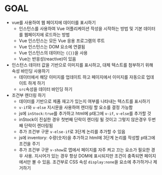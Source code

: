 # GOAL
- vue를 사용하여 웹 페이지에 데이터를 표시하기
    - 인스턴스를 사용하여 Vue 어플리케이션 작성을 시작하는 방법 및 기본 데이터를 웹페이지에 로드하는 방법
    - Vue 인스턴스는 모든 Vue 응용 프로그램의 루트
    - Vue 인스턴스는 DOM 요소에 연결됨
    - Vue 인스턴스의 데이터는 `{{}}`을 사용 
    - Vue는 반응성(reactive)이 있음
- 인스턴스 데이터 값을 기반으로 이미지를 표시하고, 대체 텍스트를 첨부하기 위해 속성 바인딩 사용하기
    - 데이터에서 해당 이미지를 업데이트 하고 페이지에서 이미지를 자동으로 업데이트 하게 하기
    - `src`속성을 데이터 바인딩 하기
- 조건부 렌더링 하기
    - 데이터를 기반으로 제품 재고가 있는지 여부를 나타내는 텍스트를 표시하기
    - `v-if`와 `v-else` 지시문을 사용하여 렌더링 할 요소를 결정 가능함
    - js에 `inStock:true`를 추가하고 html에 p태그에 `v-if`, `v-else`를 추가할 것
    - inStock이 진실한 경우 첫번째 단락이 렌더링 될 것이고 그렇지 않은경우 두번째 단락이 렌더링됨
    - 추가 조건부 구문 `v-else-if`로 3단계 논리를 추가할 수 있음
    - js에 inventory: 수량(숫자)을 추가하고 html에 3단계 논리를 작성할 p태그에 조건을 주기
    - 추가 조건부 구문 `v-show`로 앱에서 페이지를 자주 켜고 끄는 요소가 필요한 경우 사용. 지시어가 있는 경우 항상 DOM에 표시되지만 조건이 충족되면 페이지에서만 볼 수 있음. 조건부로 CSS 속성 `display:none`을 요소에 추가하거나 제거하기